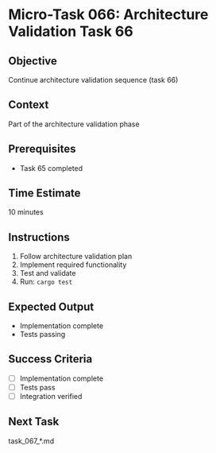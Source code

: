 # Micro-Task 066: Architecture Validation Task 66

## Objective
Continue architecture validation sequence (task 66)

## Context
Part of the architecture validation phase

## Prerequisites
- Task 65 completed

## Time Estimate
10 minutes

## Instructions
1. Follow architecture validation plan
2. Implement required functionality
3. Test and validate
4. Run: `cargo test`

## Expected Output
- Implementation complete
- Tests passing

## Success Criteria
- [ ] Implementation complete
- [ ] Tests pass
- [ ] Integration verified

## Next Task
task_067_*.md